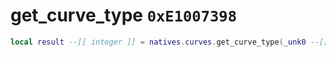 # get_curve_type `0xE1007398`

```lua
local result --[[ integer ]] = natives.curves.get_curve_type(_unk0 --[[ integer ]])
```